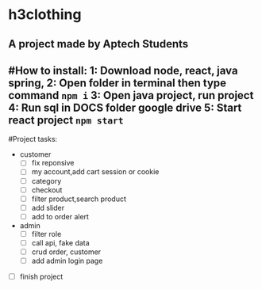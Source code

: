 # h3clothing
A project made by Aptech Students
------------ 
#How to install:
	1: Download node, react, java spring,
	2: Open folder in terminal then type command `npm i`
	3: Open java project, run project
	4: Run sql in DOCS folder google drive
	5: Start react project `npm start`
------------ 
#Project tasks:
- customer
	-[ ] fix reponsive
	-[ ] my account,add cart session or cookie 
	-[ ] category
	-[ ] checkout
	-[ ] filter product,search product
	-[ ] add slider
	-[ ] add to order alert
- admin
	-[ ] filter role
	-[ ] call api, fake data
	-[ ] crud order, customer
	-[ ] add admin login page
-[ ] finish project
